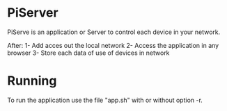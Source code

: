 # PiServer
PiServe is an application or Server to control each device in your network.

After:
1- Add acces out the local network
2- Access the application in any browser
3- Store each data of use of devices in network 

# Running
To run the application use the file "app.sh" with or without option -r.